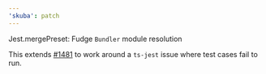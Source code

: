 ```yaml
---
'skuba': patch
---
```


Jest.mergePreset: Fudge `Bundler` module resolution

This extends [#1481](https://github.com/seek-oss/skuba/pull/1481) to work around a `ts-jest` issue where test cases fail to run.

